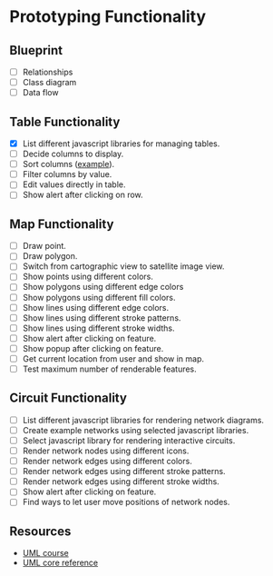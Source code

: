 # Prototyping Functionality

## Blueprint
- [ ] Relationships
- [ ] Class diagram
- [ ] Data flow

## Table Functionality
- [x] List different javascript libraries for managing tables.
- [ ] Decide columns to display.
- [ ] Sort columns ([example](http://bl.ocks.org/AMDS/4a61497182b8fcb05906)).
- [ ] Filter columns by value.
- [ ] Edit values directly in table.
- [ ] Show alert after clicking on row.

## Map Functionality
- [ ] Draw point.
- [ ] Draw polygon.
- [ ] Switch from cartographic view to satellite image view.
- [ ] Show points using different colors.
- [ ] Show polygons using different edge colors
- [ ] Show polygons using different fill colors.
- [ ] Show lines using different edge colors.
- [ ] Show lines using different stroke patterns.
- [ ] Show lines using different stroke widths.
- [ ] Show alert after clicking on feature.
- [ ] Show popup after clicking on feature.
- [ ] Get current location from user and show in map.
- [ ] Test maximum number of renderable features.

## Circuit Functionality
- [ ] List different javascript libraries for rendering network diagrams.
- [ ] Create example networks using selected javascript libraries.
- [ ] Select javascript library for rendering interactive circuits.
- [ ] Render network nodes using different icons.
- [ ] Render network edges using different colors.
- [ ] Render network edges using different stroke patterns.
- [ ] Render network edges using different stroke widths.
- [ ] Show alert after clicking on feature.
- [ ] Find ways to let user move positions of network nodes.

## Resources
- [UML course](https://courses.edx.org/courses/course-v1:KULeuvenX+UMLx+1T2018/course/)
- [UML core reference](https://www.uml-diagrams.org/uml-core-reference.html)